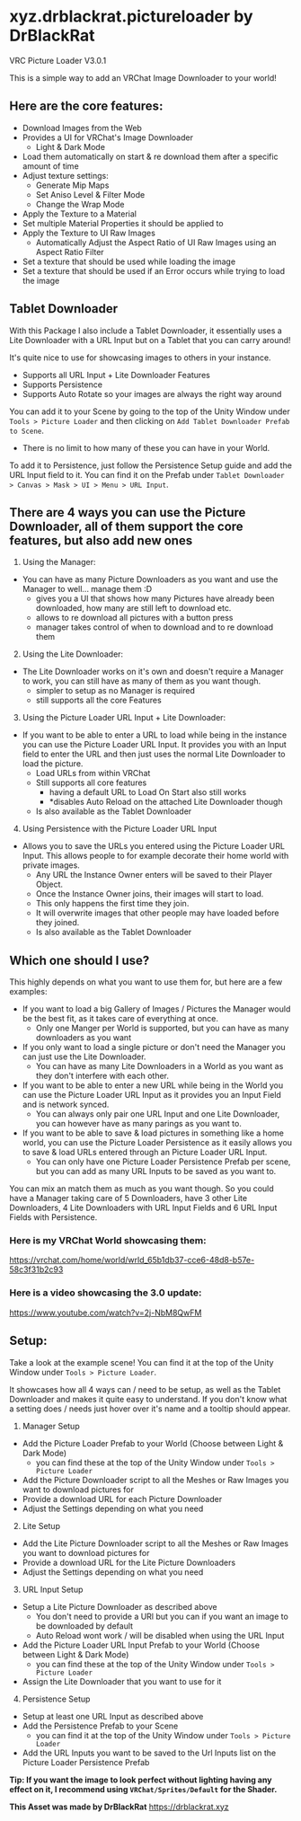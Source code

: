 # xyz.drblackrat.pictureloader by DrBlackRat

VRC Picture Loader V3.0.1

This is a simple way to add an VRChat Image Downloader to your world!

## Here are the core features:
- Download Images from the Web
- Provides a UI for VRChat's Image Downloader
  - Light & Dark Mode
- Load them automatically on start & re download them after a specific amount of time
- Adjust texture settings:
  - Generate Mip Maps
  - Set Aniso Level & Filter Mode
  - Change the Wrap Mode 
- Apply the Texture to a Material
- Set multiple Material Properties it should be applied to
- Apply the Texture to UI Raw Images
   - Automatically Adjust the Aspect Ratio of UI Raw Images using an Aspect Ratio Filter 
- Set a texture that should be used while loading the image
- Set a texture that should be used if an Error occurs while trying to load the image

## Tablet Downloader
With this Package I also include a Tablet Downloader, it essentially uses a Lite Downloader with a URL Input but on a Tablet that you can carry around!

It's quite nice to use for showcasing images to others in your instance.
- Supports all URL Input + Lite Downloader Features
- Supports Persistence
- Supports Auto Rotate so your images are always the right way around

You can add it to your Scene by going to the top of the Unity Window under `Tools > Picture Loader` and then clicking on `Add Tablet Downloader Prefab to Scene`.
- There is no limit to how many of these you can have in your World.

To add it to Persistence, just follow the Persistence Setup guide and add the URL Input field to it. You can find it on the Prefab under `Tablet Downloader > Canvas > Mask > UI > Menu > URL Input`.

## There are 4 ways you can use the Picture Downloader, all of them support the core features, but also add new ones
1. Using the Manager:
- You can have as many Picture Downloaders as you want and use the Manager to well... manage them :D
  - gives you a UI that shows how many Pictures have already been downloaded, how many are still left to download etc.
  - allows to re download all pictures with a button press
  - manager takes control of when to download and to re download them

2. Using the Lite Downloader:
- The Lite Downloader works on it's own and doesn't require a Manager to work, you can still have as many of them as you want though.
  - simpler to setup as no Manager is required
  - still supports all the core Features

3. Using the Picture Loader URL Input + Lite Downloader:
- If you want to be able to enter a URL to load while being in the instance you can use the Picture Loader URL Input. It provides you with an Input field to enter the URL and then just uses the normal Lite Downloader to load the picture.
  - Load URLs from within VRChat
  - Still supports all core features
    - having a default URL to Load On Start also still works
    - *disables Auto Reload on the attached Lite Downloader though
  - Is also available as the Tablet Downloader

4. Using Persistence with the Picture Loader URL Input
- Allows you to save the URLs you entered using the Picture Loader URL Input. This allows people to for example decorate their home world with private images. 
  - Any URL the Instance Owner enters will be saved to their Player Object.
  - Once the Instance Owner joins, their images will start to load.
   - This only happens the first time they join.
   - It will overwrite images that other people may have loaded before they 
     joined.
   - Is also available as the Tablet Downloader

## Which one should I use?
This highly depends on what you want to use them for, but here are a few examples:
- If you want to load a big Gallery of Images / Pictures the Manager would be the best fit, as it takes care of everything at once.
  - Only one Manger per World is supported, but you can have as many downloaders as you want
- If you only want to load a single picture or don't need the Manager you can just use the Lite Downloader.
  - You can have as many Lite Downloaders in a World as you want as they don't interfere with each other.
- If you want to be able to enter a new URL while being in the World you can use the Picture Loader URL Input as it provides you an Input Field and is network synced.
  - You can always only pair one URL Input and one Lite Downloader, you can however have as many parings as you want to.
- If you want to be able to save & load pictures in something like a home world, you can use the Picture Loader Persistence as it easily allows you to save & load URLs entered through an Picture Loader URL Input.
  - You can only have one Picture Loader Persistence Prefab per scene, but you can add as many URL Inputs to be saved as you want to.

You can mix an match them as much as you want though. So you could have a Manager taking care of 5 Downloaders, have 3 other Lite Downloaders, 4 Lite Downloaders with URL Input Fields and 6 URL Input Fields with Persistence.

### Here is my VRChat World showcasing them:
https://vrchat.com/home/world/wrld_65b1db37-cce6-48d8-b57e-58c3f31b2c93
### Here is a video showcasing the 3.0 update:
https://www.youtube.com/watch?v=2j-NbM8QwFM

## Setup:
Take a look at the example scene! You can find it at the top of the Unity Window under `Tools > Picture Loader`.

It showcases how all 4 ways can / need to be setup, as well as the Tablet Downloader and makes it quite easy to understand. If you don't know what a setting does / needs just hover over it's name and a tooltip should appear.

1. Manager Setup
- Add the Picture Loader Prefab to your World (Choose between Light & Dark Mode)
  - you can find these at the top of the Unity Window under `Tools > Picture Loader` 
- Add the Picture Downloader script to all the Meshes or Raw Images you want to download pictures for
- Provide a download URL for each Picture Downloader
- Adjust the Settings depending on what you need

2. Lite Setup
- Add the Lite Picture Downloader script to all the Meshes or Raw Images you want to download pictures for 
- Provide a download URL for the Lite Picture Downloaders
- Adjust the Settings depending on what you need

3. URL Input Setup
- Setup a Lite Picture Downloader as described above
  - You don't need to provide a URl but you can if you want an image to be downloaded by default
  - Auto Reload wont work / will be disabled when using the URL Input
- Add the Picture Loader URL Input Prefab to your World (Choose between Light & Dark Mode)
  - you can find these at the top of the Unity Window under `Tools > Picture Loader` 
- Assign the Lite Downloader that you want to use for it

4. Persistence Setup
- Setup at least one URL Input as described above
- Add the Persistence Prefab to your Scene
  - you can find it at the top of the Unity Window under `Tools > Picture Loader` 
- Add the URL Inputs you want to be saved to the Url Inputs list on the Picture Loader Persistence Prefab

**Tip: If you want the image to look perfect without lighting having any effect on it, I recommend using `VRChat/Sprites/Default` for the Shader.**

**This Asset was made by DrBlackRat**
https://drblackrat.xyz

